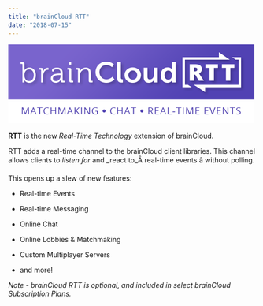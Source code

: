 ```yaml
---
title: "brainCloud RTT"
date: "2018-07-15"
---
```


[![](images/braincloudrtt.tagline.500x160.png)](images/braincloudrtt.tagline.500x160.png)

**RTT** is the new _Real-Time Technology_ extension of brainCloud.

RTT adds a real-time channel to the brainCloud client libraries. This channel allows clients to _listen for_ and _react to_Â real-time events â without polling.

This opens up a slew of new features:

- Real-time Events  
    
- Real-time Messaging  
    
- Online Chat  
    
- Online Lobbies & Matchmaking  
    
- Custom Multiplayer Servers  
    
- and more!

_Note - brainCloud RTT is optional, and included in select brainCloud Subscription Plans._
